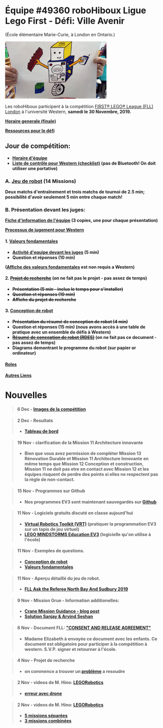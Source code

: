 # Équipe #49360 roboHiboux Ligue Lego First - Défi: Ville Avenir 
(École élémentaire Marie-Curie, à London en Ontario.)

![image](derekJamesStephen.png)

Les roboHiboux participent à la compétition [FIRST® LEGO® League (FLL) London](https://www.eng.uwo.ca/outreach/first-robotics/lego-league/) à l'université Western, <b>samedi le 30 Novembre, 2019<b/>.

[Horaire generale (finale)](FLLSchedule2019_General_Schedule.pdf)

[Ressources pour le défi](challenge.md)

## Jour de compétition:
* [Horaire d'équipe](FLLSchedule2019_Team49360.pdf)
* [Liste de contrôle pour Western (checklist)](checklistWestern2019.pdf) (pas de Bluetooth! On doit utiliser une portative)

### A. [Jeu de robot](jeudurobot.md) (14 Missions)

Deux matchs d'entraînement et trois matchs de tournoi de 2.5 min; possibilité d'avoir seulement 5 min entre chaque match!

### B. Présentation devant les juges:
[Fiche d'information de l'équipe](TeamInfoSheet_FL005_Fillable.pdf) (3 copies, une pour chaque présentation)

[Processus de jugement pour Western](CoachesDayPresentation2019_judging.pdf)

#### 1. [Valeurs fondamentales](valeurs.md)
* [Activité d'equipe devant les juges](http://flltutorials.com/translations/en-us/CoreValues/CVJudging.pdf) (5 min)
* Question et réponses (10 min)

([Affiche des valeurs fondamentales](http://flltutorials.com/translations/en-us/CoreValues/CVPoster.pdf) est non requis a Western)

#### 2. ~~[Projet de recherche](projet.md)~~ (on ne fait pas le projet - pas assez de temps)
* ~~Présentation (5 min - inclus le temps pour s'installer)~~
* ~~Question et réponses (10 min)~~
* ~~Affiche du projet de recherche~~

#### 3. [Conception de robot](robotDesign.md)
* ~~Présentation du résumé de conception de robot (4 min)~~
* Question et réponses (15 min) (nous avons accès à une table de pratique avec un ensemble de défis à Western)
* ~~[Résumé de conception de robot (RDES)](https://drive.google.com/file/d/1VC3oS6zkFRucYmjoOFKwcpcF8nQUieVT/view)~~ (on ne fait pas ce document - pas assez de temps)
* Diagrams demontrant le programme du robot (sur papier or ordinateur) 

#### [Roles](roles.md)

#### [Autres Liens](liens.md)


# Nouvelles 
> #### 6 Dec - [Images de la compétition](https://www.facebook.com/pg/westernuEng/photos/?tab=album&album_id=539192496663259)

> #### 2 Dec - Resultats
> * [Tableau de bord](https://www.flltournament.com/Scoreboard.aspx?TID=22020)

> #### 19 Nov - clarification de la Mission 11 Architecture innovante
> * Bien que vous avez permission de compléter <b>Mission 13 Rénovation Durable</b> et <b>Mission 11 Architecture Innovante</b> en même temps que <b>Mission 12 Conception et construction</b>, Mission 11 ne doit pas etre en contact avec Mission 12 et les équipes risquent de perdre des points si elles ne respectent pas la règle de non-contact.

> #### 15 Nov - Programmes sur Github
> * Nos programmes EV3 sont maintenant sauvegardés sur [Github](https://github.com/roboHiboux/villeavenir/tree/master/programmes)

> #### 11 Nov - Logiciels gratuits discuté en classe aujourd'hui
> * [Virtual Robotics Toolkit (VRT)](https://www.firstroboticscanada.org/cancode/vrt/) (pratiquer la programmation EV3 sur un tapis de jeu virtuel)
> * [LEGO MINDSTORMS Education EV3](https://education.lego.com/en-us/downloads/mindstorms-ev3/software) (logicielle qu'on utilise à l'école)

> #### 11 Nov - Exemples de questions.
> * [Conception de robot](https://github.com/roboHiboux/villeavenir/blob/master/docs/2-InterviewSampleQuestions-RobotDesign-Rick.pdf)
> * [Valeurs fondamentales](https://github.com/roboHiboux/villeavenir/blob/master/docs/2a-InterviewSampleQuestions-CoreValues-Rick.pdf)

> #### 11 Nov - Aperçu détaillé du jeu de robot.
> * [FLL Ask the Referee North Bay And Sudbury 2019](https://www.youtube.com/watch?v=YcbfksBt4sE&feature=youtu.be)

> #### 9 Nov - Mission Grue - Information additionelles:
> * [Crane Mission Guidance - blog post](http://flltutorials.com/translations/en-us/Worksheets/CraneMissionTipsAppVersion.pdf)
> * [Solution Sanjay & Arvind Seshan](http://flltutorials.com/translations/en-us/Worksheets/CraneMissionTipsFullVersion.pdf)

> #### 6 Nov - Document FLL: ["CONSENT AND RELEASE AGREEMENT"](https://www.firstinspires.org/sites/default/files/uploads/2017-2018%20CONSENT%20AND%20RELEASE%20AGREEMENT%20ENGLISH.pdf)
> * Madame Elizabeth à envoyée ce document avec les enfants.  Ce document est obligatoire pour participer à la compétition à western.  S.V.P. signer et retourner à l'école.

> #### 4 Nov - Projet de recherche
> * on commence a trouver un [problème](projet.md) a resoudre

> #### 2 Nov - videos de M. Hino: [LEGORobotics](https://www.youtube.com/channel/UCvuw_UluXNRPKhqK5GU8SrQ/videos)
> * [erreur avec drone](https://www.youtube.com/watch?v=-bktRKjIdIE)

> #### 2 Nov - videos de M. Hino: [LEGORobotics](https://www.youtube.com/channel/UCvuw_UluXNRPKhqK5GU8SrQ/videos)
> * [5 missions séparées](https://www.youtube.com/watch?v=dAlKqZBOkeo)
> * [3 missions combinées](https://www.youtube.com/watch?v=gxRV948MMsE)
